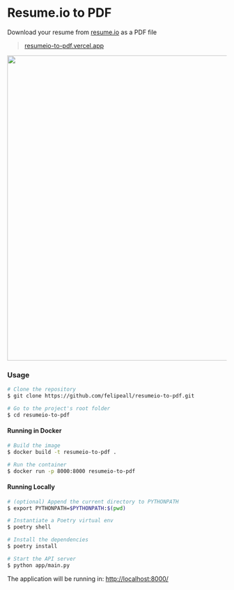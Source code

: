 # Resume.io to PDF

Download your resume from [resume.io](https://resume.io) as a PDF file

> [resumeio-to-pdf.vercel.app](https://resumeio-to-pdf.vercel.app/)

<div align="center"><a href="https://resumeio-to-pdf.vercel.app/"><img src="https://user-images.githubusercontent.com/20917430/222932579-3cb4e5fe-9b9b-4a77-baf4-69e09ddc06d0.png" width="700" /></a></div>

### Usage
```bash
# Clone the repository
$ git clone https://github.com/felipeall/resumeio-to-pdf.git

# Go to the project's root folder
$ cd resumeio-to-pdf
```

#### Running in Docker
```bash
# Build the image
$ docker build -t resumeio-to-pdf .

# Run the container
$ docker run -p 8000:8000 resumeio-to-pdf
```

#### Running Locally

````bash
# (optional) Append the current directory to PYTHONPATH
$ export PYTHONPATH=$PYTHONPATH:$(pwd)

# Instantiate a Poetry virtual env
$ poetry shell

# Install the dependencies
$ poetry install

# Start the API server
$ python app/main.py
````
The application will be running in: [http://localhost:8000/](http://localhost:8000/)
